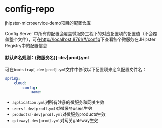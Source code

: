 # config-repo
jhipster-microservice-demo项目的配置仓库


Config Server 中所有的配置会覆盖微服务工程下的对应配置项的配置值（不会覆盖整个文件），可在[http://localhost:8761/#/config](http://localhost:8761/#/config)下查看各个微服务在JHipster Registry中的配置信息

#### 默认命名规则：{微服务名}[-dev|prod].yml
可在`bootstrap[-dev|prod].yml`文件中修改以下配置项来定义配置文件名：
```yml
spring:
    cloud:
        config:
            name:
```

- `application.yml`对所有注册的微服务和网关生效
- `users[-dev|prod].yml`对微服务users生效
- `products[-dev|prod].yml`对微服务products生效
- `gateway[-dev|prod].yml`对网关gateway生效
